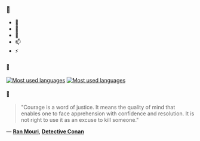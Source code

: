 ### 👋

- 🔭
- 🌱
- 💬
- 📫
- ⚡

#### 🧏

[![Most used languages](https://github-readme-stats-aynah.vercel.app/api/top-langs/?username=aynh&theme=solarized-dark&langs_count=6&layout=compact&hide_title=true)](https://github.com/anuraghazra/github-readme-stats#gh-dark-mode-only)
[![Most used languages](https://github-readme-stats-aynah.vercel.app/api/top-langs/?username=aynh&theme=solarized-light&langs_count=6&layout=compact&hide_title=true)](https://github.com/anuraghazra/github-readme-stats#gh-light-mode-only)

#### 💬

> "Courage is a word of justice. It means the quality of mind that enables one to face apprehension with confidence and resolution. It is not right to use it as an excuse to kill someone."

&mdash; [**Ran Mouri**](https://myanimelist.net/character.php?q=Ran%20Mouri&cat=character), [**Detective Conan**](https://myanimelist.net/search/all?q=Detective%20Conan&cat=all)
